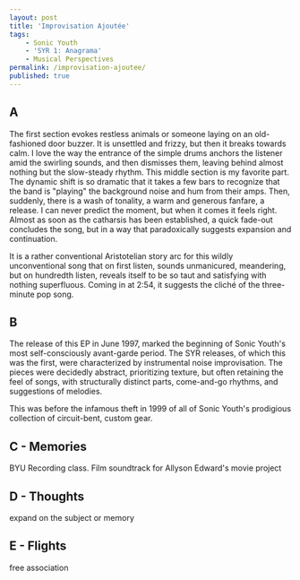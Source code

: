 ```yaml
---
layout: post
title: 'Improvisation Ajoutée'
tags:
    - Sonic Youth
    - 'SYR 1: Anagrama'
    - Musical Perspectives
permalink: /improvisation-ajoutee/
published: true
---
```


## A

The first section evokes restless animals or someone laying on an old-fashioned door buzzer. It is unsettled and frizzy, but then it breaks towards calm. I love the way the entrance of the simple drums anchors the listener amid the swirling sounds, and then dismisses them, leaving behind almost nothing but the slow-steady rhythm. This middle section is my favorite part. The dynamic shift is so dramatic that it takes a few bars to recognize that the band is "playing" the background noise and hum from their amps. Then, suddenly, there is a wash of tonality, a warm and generous fanfare, a release. I can never predict the moment, but when it comes it feels right. Almost as soon as the catharsis has been established, a quick fade-out concludes the song, but in a way that paradoxically suggests expansion and continuation.

It is a rather conventional Aristotelian story arc for this wildly unconventional song that on first listen, sounds unmanicured, meandering, but on hundredth listen, reveals itself to be so taut and satisfying with nothing superfluous. Coming in at 2:54, it suggests the cliché of the three-minute pop song.

## B

The release of this EP in June 1997, marked the beginning of Sonic Youth's most self-consciously avant-garde period. The SYR releases, of which this was the first, were characterized by instrumental noise improvisation. The pieces were decidedly abstract, prioritizing texture, but often retaining the feel of songs, with structurally distinct parts, come-and-go rhythms, and suggestions of melodies.

This was before the infamous theft in 1999 of all of Sonic Youth's prodigious collection of circuit-bent, custom gear.

## C - Memories

BYU Recording class. Film soundtrack for Allyson Edward's movie project

## D - Thoughts

expand on the subject or memory

## E - Flights

free association
